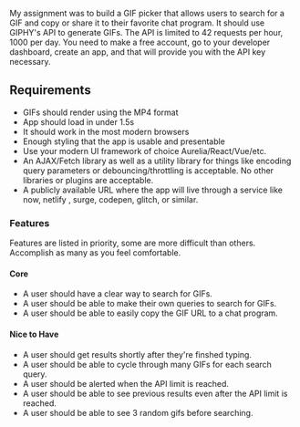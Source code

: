 My assignment was to build a GIF picker that allows users to search for a GIF and copy or share it
to their favorite chat program. It should use GIPHY's API to generate GIFs. The API is limited to 42 requests per hour, 1000 per day. You need to make a free account, go to your developer dashboard, create an app, and that will provide you with the API key necessary.

## Requirements
- GIFs should render using the MP4 format
- App should load in under 1.5s
- It should work in the most modern browsers
- Enough styling that the app is usable and presentable
- Use your modern UI framework of choice Aurelia/React/Vue/etc.
- An AJAX/Fetch library as well as a utility library for things like encoding query parameters or debouncing/throttling is acceptable. No other libraries or plugins are acceptable.
- A publicly available URL where the app will live through a service like now,  netlify , surge, codepen, glitch, or similar.

### Features
Features are listed in priority, some are more difficult than others. Accomplish as many as you feel comfortable.

#### Core
- A user should have a clear way to search for GIFs.
- A user should be able to make their own queries to search for GIFs.
- A user should be able to easily copy the GIF URL to a chat program.

#### Nice to Have
- A user should get results shortly after they're finshed typing.
- A user should be able to cycle through many GIFs for each search query.
- A user should be alerted when the API limit is reached.
- A user should be able to see previous results even after the API limit is reached.
- A user should be able to see 3 random gifs before searching.
